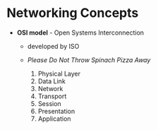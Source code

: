 # Networking Concepts

- **OSI model** - Open Systems Interconnection
	- developed by ISO
	- _Please Do Not Throw Spinach Pizza Away_

	  1. Physical Layer
	  2. Data Link
	  3. Network
	  4. Transport
	  5. Session
	  6. Presentation
	  7. Application